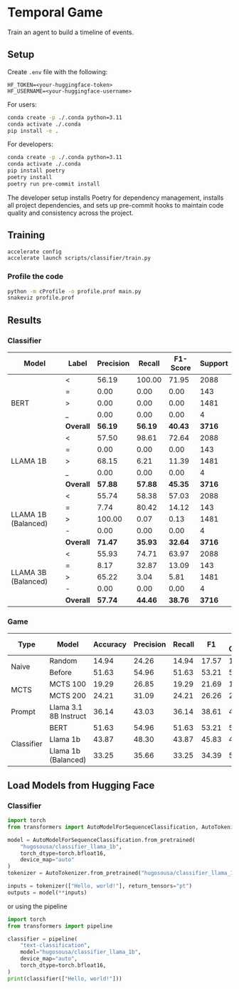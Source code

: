 # Temporal Game

Train an agent to build a timeline of events.

## Setup

Create `.env` file with the following:

```
HF_TOKEN=<your-huggingface-token>
HF_USERNAME=<your-huggingface-username>
```

For users:

```sh
conda create -p ./.conda python=3.11
conda activate ./.conda
pip install -e .
```

For developers:

```sh
conda create -p ./.conda python=3.11
conda activate ./.conda
pip install poetry
poetry install
poetry run pre-commit install
```

The developer setup installs Poetry for dependency management, installs all project dependencies, and sets up pre-commit hooks to maintain code quality and consistency across the project.

## Training

```sh
accelerate config
accelerate launch scripts/classifier/train.py
```

### Profile the code

```sh
python -m cProfile -o profile.prof main.py
snakeviz profile.prof
```

## Results

### Classifier

<table>
    <thead>
        <tr>
            <th>Model</th>
            <th>Label</th>
            <th>Precision</th>
            <th>Recall</th>
            <th>F1-Score</th>
            <th>Support</th>
        </tr>
    </thead>
    <tbody>
        <tr>
            <td rowspan="5">BERT</td>
            <td>&lt;</td>
            <td>56.19</td>
            <td>100.00</td>
            <td>71.95</td>
            <td>2088</td>
        </tr>
        <tr>
            <td>=</td>
            <td>0.00</td>
            <td>0.00</td>
            <td>0.00</td>
            <td>143</td>
        </tr>
        <tr>
            <td>&gt;</td>
            <td>0.00</td>
            <td>0.00</td>
            <td>0.00</td>
            <td>1481</td>
        </tr>
        <tr>
            <td>_</td>
            <td>0.00</td>
            <td>0.00</td>
            <td>0.00</td>
            <td>4</td>
        </tr>
        <tr>
            <td><strong>Overall</strong></td>
            <td><strong>56.19</strong></td>
            <td><strong>56.19</strong></td>
            <td><strong>40.43</strong></td>
            <td><strong>3716</strong></td>
        </tr>
        <tr>
            <td rowspan="5">LLAMA 1B</td>
            <td>&lt;</td>
            <td>57.50</td>
            <td>98.61</td>
            <td>72.64</td>
            <td>2088</td>
        </tr>
        <tr>
            <td>=</td>
            <td>0.00</td>
            <td>0.00</td>
            <td>0.00</td>
            <td>143</td>
        </tr>
        <tr>
            <td>&gt;</td>
            <td>68.15</td>
            <td>6.21</td>
            <td>11.39</td>
            <td>1481</td>
        </tr>
        <tr>
            <td>_</td>
            <td>0.00</td>
            <td>0.00</td>
            <td>0.00</td>
            <td>4</td>
        </tr>
        <tr>
            <td><strong>Overall</strong></td>
            <td><strong>57.88</strong></td>
            <td><strong>57.88</strong></td>
            <td><strong>45.35</strong></td>
            <td><strong>3716</strong></td>
        </tr>
        <tr>
            <td rowspan="5">LLAMA 1B (Balanced)</td>
            <td>&lt;</td>
            <td>55.74</td>
            <td>58.38</td>
            <td>57.03</td>
            <td>2088</td>
        </tr>
        <tr>
            <td>=</td>
            <td>7.74</td>
            <td>80.42</td>
            <td>14.12</td>
            <td>143</td>
        </tr>
        <tr>
            <td>&gt;</td>
            <td>100.00</td>
            <td>0.07</td>
            <td>0.13</td>
            <td>1481</td>
        </tr>
        <tr>
            <td>-</td>
            <td>0.00</td>
            <td>0.00</td>
            <td>0.00</td>
            <td>4</td>
        </tr>
        <tr>
            <td><strong>Overall</strong></td>
            <td><strong>71.47</strong></td>
            <td><strong>35.93</strong></td>
            <td><strong>32.64</strong></td>
            <td><strong>3716</strong></td>
        </tr>
                <tr>
            <td rowspan="5">LLAMA 3B (Balanced)</td>
            <td>&lt;</td>
            <td>55.93</td>
            <td>74.71</td>
            <td>63.97</td>
            <td>2088</td>
        </tr>
        <tr>
            <td>=</td>
            <td>8.17</td>
            <td>32.87</td>
            <td>13.09</td>
            <td>143</td>
        </tr>
        <tr>
            <td>&gt;</td>
            <td>65.22</td>
            <td>3.04</td>
            <td>5.81</td>
            <td>1481</td>
        </tr>
        <tr>
            <td>-</td>
            <td>0.00</td>
            <td>0.00</td>
            <td>0.00</td>
            <td>4</td>
        </tr>
        <tr>
            <td><strong>Overall</strong></td>
            <td><strong>57.74</strong></td>
            <td><strong>44.46</strong></td>
            <td><strong>38.76</strong></td>
            <td><strong>3716</strong></td>
        </tr>
    </tbody>
</table>

### Game

<table>
    <thead>
        <tr>
            <th>Type</th>
            <th>Model</th>
            <th>Accuracy</th>
            <th>Precision</th>
            <th>Recall</th>
            <th>F1</th>
            <th>Step Count</th>
            <th>Reward</th>
        </tr>
    </thead>
    <tbody>
        <tr>
            <td rowspan="2">Naive</td>
            <td>Random</td>
            <td>14.94</td>
            <td>24.26</td>
            <td>14.94</td>
            <td>17.57</td>
            <td>16.35</td>
            <td>54.66</td>
        </tr>
        <tr>
            <td>Before</td>
            <td>51.63</td>
            <td>54.96</td>
            <td>51.63</td>
            <td>53.21</td>
            <td>57.26</td>
            <td>228.79</td>
        </tr>
        <tr>
            <td rowspan="2">MCTS</td>
            <td>MCTS 100</td>
            <td>19.29</td>
            <td>26.85</td>
            <td>19.29</td>
            <td>21.69</td>
            <td>18.80</td>
            <td>64.33</td>
        </tr>
        <tr>
            <td>MCTS 200</td>
            <td>24.21</td>
            <td>31.09</td>
            <td>24.21</td>
            <td>26.26</td>
            <td>21.68</td>
            <td>75.39</td>
        </tr>
        <tr>
            <td>Prompt</td>
            <td>Llama 3.1 8B Instruct</td>
            <td>36.14</td>
            <td>43.03</td>
            <td>36.14</td>
            <td>38.61</td>
            <td>40.72</td>
            <td>139.23</td>
        </tr>
        <tr>
            <td rowspan="3">Classifier</td>
            <td>BERT</td>
            <td>51.63</td>
            <td>54.96</td>
            <td>51.63</td>
            <td>53.21</td>
            <td>57.26</td>
            <td>228.79</td>
        </tr>
        <tr>
            <td>Llama 1b</td>
            <td>43.87</td>
            <td>48.30</td>
            <td>43.87</td>
            <td>45.83</td>
            <td>45.87</td>
            <td>179.11</td>
        </tr>
        <tr>
            <td>Llama 1b (Balanced)</td>
            <td>33.25</td>
            <td>35.66</td>
            <td>33.25</td>
            <td>34.39</td>
            <td>56.73</td>
            <td>168.81</td>
        </tr>
    </tbody>
</table>

## Load Models from Hugging Face


### Classifier
```python
import torch
from transformers import AutoModelForSequenceClassification, AutoTokenizer

model = AutoModelForSequenceClassification.from_pretrained(
    "hugosousa/classifier_llama_1b", 
    torch_dtype=torch.bfloat16, 
    device_map="auto"
)
tokenizer = AutoTokenizer.from_pretrained("hugosousa/classifier_llama_1b")

inputs = tokenizer(["Hello, world!"], return_tensors="pt")
outputs = model(**inputs)
```

or using the pipeline

```python
import torch
from transformers import pipeline

classifier = pipeline(
    "text-classification",
    model="hugosousa/classifier_llama_1b",
    device_map="auto",
    torch_dtype=torch.bfloat16,
)
print(classifier(["Hello, world!"]))

```
